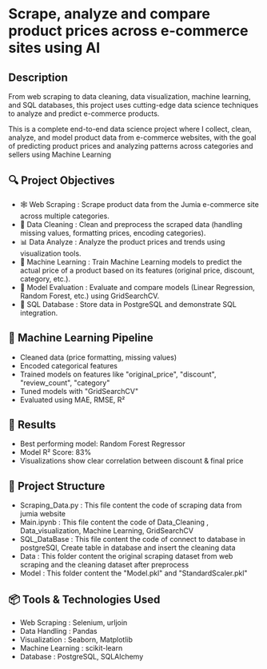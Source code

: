 # Scrape, analyze and compare product prices across e-commerce sites using AI

## Description

From web scraping to data cleaning, data visualization, machine learning, and SQL databases, this project uses cutting-edge data science techniques to analyze and predict e-commerce products.

This is a complete end-to-end data science project where I collect, clean, analyze, and model product data from e-commerce websites, with the goal of predicting product prices and analyzing patterns across categories and sellers using Machine Learning


## 🔍 Project Objectives

- 🕸️ Web Scraping     : Scrape product data from the Jumia e-commerce site across multiple categories.
- 🧹 Data Cleaning    : Clean and preprocess the scraped data (handling missing values, formatting prices, encoding categories).
- 📊 Data Analyze     : Analyze the product prices and trends using visualization tools.
- 🤖 Machine Learning : Train Machine Learning models to predict the actual price of a product based on its features (original price, discount, category, etc.).
- 🧪 Model Evaluation : Evaluate and compare models (Linear Regression, Random Forest, etc.) using GridSearchCV.
- 💾 SQL Database     : Store data in PostgreSQL and demonstrate SQL integration.


## 🤖 Machine Learning Pipeline

- Cleaned data (price formatting, missing values)
- Encoded categorical features
- Trained models on features like "original_price", "discount", "review_count", "category"
- Tuned models with "GridSearchCV"
- Evaluated using MAE, RMSE, R²


## 🎯 Results

- Best performing model: Random Forest Regressor
- Model R² Score: 83%
- Visualizations show clear correlation between discount & final price


## 🚀 Project Structure

- Scraping_Data.py : This file content the code of scraping data from jumia website
- Main.ipynb       : This file content the code of Data_Cleaning , Data_visualization, Machine Learning, GridSearchCV
- SQL_DataBase     : This file content the code of connect to database in postgreSQl, Create table in database and insert the cleaning data
- Data             : This folder content the original scraping dataset from web scraping and the cleaning dataset after preprocess
- Model            : This folder content the "Model.pkl" and "StandardScaler.pkl"


## 📦 Tools & Technologies Used

- Web Scraping     :  Selenium, urljoin
- Data Handling    : Pandas
- Visualization    : Seaborn, Matplotlib
- Machine Learning : scikit-learn
- Database         : PostgreSQL, SQLAlchemy


